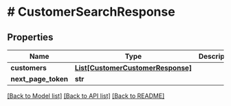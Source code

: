 # # CustomerSearchResponse


## Properties 


Name | Type | Description | Notes
------------ | ------------- | ------------- | -------------
**customers**| [**List[CustomerCustomerResponse]**](CustomerCustomerResponse.md) |   | [optional]
**next_page_token**| **str** |   | [optional]


[[Back to Model list]](../../README.md#models) [[Back to API list]](../../README.md#endpoints) [[Back to README]](../../README.md)

